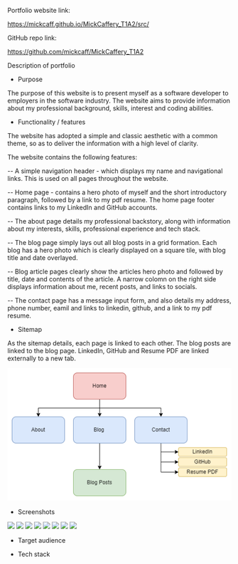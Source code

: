 
Portfolio website link:

https://mickcaff.github.io/MickCaffery_T1A2/src/


GitHub repo link:

https://github.com/mickcaff/MickCaffery_T1A2


Description of portfolio

- Purpose

The purpose of this website is to present myself as a software developer to employers in the software industry. The website aims to provide information about my professional background, skills, interest and coding abilities.


- Functionality / features

The website has adopted a simple and classic aesthetic with a common theme, so as to deliver the information with a high level of clarity. 

The website contains the following features:

-- A simple navigation header - which displays my name and navigational links. This is used on all pages throughout the website. 

-- Home page - contains a hero photo of myself and the short introductory paragraph, followed by a link to my pdf resume. The home page footer contains links to my LinkedIn and GitHub accounts. 

-- The about page details my professional backstory, along with information about my interests, skills, professional experience and tech stack. 

-- The blog page simply lays out all blog posts in a grid formation. Each blog has a hero photo which is clearly displayed on a square tile, with blog title and date overlayed. 

-- Blog article pages clearly show the articles hero photo and followed by title, date and contents of the article. A narrow colomn on the right side displays information about me, recent posts, and links to socials.

-- The contact page has a message input form, and also details my address, phone number, eamil and links to linkedin, github, and a link to my pdf resume. 


- Sitemap

As the sitemap details, each page is linked to each other. The blog posts are linked to the blog page. LinkedIn, GitHub and Resume PDF are linked externally to a new tab. 

![Sitemap](docs/T1A2-Portfolio.drawio.png)

- Screenshots

![](docs)
![](docs)
![](docs)
![](docs)
![](docs)
![](docs)
![](docs)
![](docs)



- Target audience


- Tech stack
